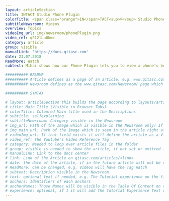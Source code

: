 ```yaml
---
layout: articleSection
title: INTACT Studio Phone Plugin
colorTitle: <span class="orange">IN</span>TACT<sup>®</sup> Studio Phone Plugin Demo
subtitleNewsroom: Videos
overview: Topics
videoImg_url: img/newsroom/phonePlugin.png
video_ref: qE12lLu0kmc
category: article
group: visible
manualLink: 'https://docs.qitasc.com'
date: 23.07.2018
ReadMore: Watch
subtext: Mihai shows how our Phone Plugin lets you to view a phone's behavior from INTACT Studio, access its properties and even interact with it from your computer. Automated testing of remote phones has never been simpler!

########## README
########## Article defines as a page of an article, e.g. www.qitasc.com/articles/20180320-VirtualPhones
########## Newsroom defines as the www.qitasc.com/Newsroom/ page which contains the articles

########## SYNTAX

# layout: articleSection this builds the page according to layouts/articleSection.html
# title: Main Title (Visible in Browser Tabs)
# colorTitle: Coloured Main title used in the Descriptions
# subtitle: selfexplaining
# subtitleNewsroom: Category visible in the Newsroom
# img_url: Path of the Image which is visible in the Newsroom only! If '/' is at beginning of path it is the global like baseurl/path
# img_main_url: Path of the Image which is seen in the article right after the Title and subtext
# videoImg_url: If that field exists it will define the article as a Video and takes the image as a preview in the newsroom
# video_ref: The Youtube's Video Reference Tag
# category: Needed to loop over article files in the folder
# group: visible is needed to show the article, if not set or omitted it will not appear
# manualLink: Link to the docs center
# link: Link of the Article on qitasc.com/articles/<link>
# date: the date of the article, if in the future article will not be visible
# ReadMore: Can be changed, e.g. Videos will have the Tag Watch
# subtext: Description visible in the Newsroom
# text: optional text if needed, e.g. The Tutorial experience on the field experience takes the text message.
# anchors: Identifiers of each anchors
# anchorNames: Those Names will be visible in the Table Of Content on the Article View
# experience: optional, if 1 it will add The Tutorial Experience Text on top of the article -> More infos are in the layout
---
```

